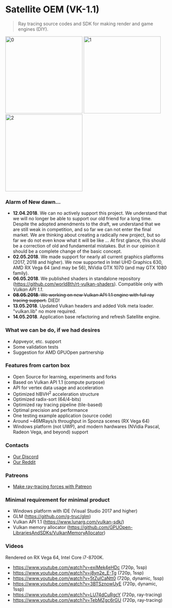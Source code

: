 # Satellite OEM (VK-1.1)

> Ray tracing source codes and SDK for making render and game engines (DIY). 

<img src="renders-fixed/city0.png" width="240" alt="0"> <img src="renders-fixed/city1.png" width="240" alt="1"> <img src="renders-fixed/city2.png" width="240" alt="2">

### Alarm of New dawn... 

* **12.04.2018**. We can no actively support this project. We understand that we will no longer be able to support our old friend for a long time. Despite the adopted amendments to the draft, we understand that we are still weak in competition, and so far we can not enter the final market. We are thinking about creating a radically new project, but so far we do not even know what it will be like ... At first glance, this should be a correction of old and fundamental mistakes. But in our opinion it should be a complete change of the basic concept.
* **02.05.2018**. We made support for nearly all current graphics platforms (2017, 2018 and higher). We now supported in Intel UHD Graphics 630, AMD RX Vega 64 (and may be 56), NVidia GTX 1070 (and may GTX 1080 family).
* **06.05.2018**. We published shaders in standalone repository (https://github.com/world8th/rt-vulkan-shaders). Compatible only with *Vulkan API 1.1*. 
* ~~**08.05.2018**. We working on new Vulkan API 1.1 engine with full ray tracing support.~~ DIED!
* **13.05.2018**. Updated Vulkan headers and added Volk meta loader. "vulkan.lib" no more required. 
* **14.05.2018**. Application base refactoring and refresh Satellite engine.

### What we can be do, if we had desires

* Appveyor, etc. support 
* Some validation tests
* Suggestion for AMD GPUOpen partnership

### Features from carton box

* Open Source for learning, experiments and forks 
* Based on Vulkan API 1.1 (compute purpose)
* API for vertex data usage and acceleration
* Optimized hlBVH<sup>2</sup> acceleration structure 
* Optimized radix-sort (64/4-bits)
* Optimized ray tracing pipeline (tile-based)
* Optimal precision and performance 
* One testing example application (source code)
* Around ~46MRays/s throughput in Sponza scenes (RX Vega 64)
* Windows platform (not UWP), and modern hardwares (NVidia Pascal, Radeon Vega, and beyond) support

### Contacts 

* [Our Discord](https://discordapp.com/invite/HFfADHH)
* [Our Reddit](https://www.reddit.com/user/elviras9t/)

### Patreons

* [Make ray-tracing forces with Patreon](https://www.patreon.com/ray_tracing_forces)

### Minimal requirement for minimal product

* Windows platform with IDE (Visual Studio 2017 and higher)
* GLM (https://github.com/g-truc/glm)
* Vulkan API 1.1 (https://www.lunarg.com/vulkan-sdk/)
* Vulkan memory allocator (https://github.com/GPUOpen-LibrariesAndSDKs/VulkanMemoryAllocator)

### Videos 

Rendered on RX Vega 64, Intel Core i7-8700K.

* https://www.youtube.com/watch?v=exiMek4eHDc (720p, 1ssp)
* https://www.youtube.com/watch?v=j8yn2e_E-Tg (720p, 1ssp)
* https://www.youtube.com/watch?v=5tZulCaNtt0 (720p, dynamic, 1ssp)
* https://www.youtube.com/watch?v=3BTSznowUyE (720p, dynamic, 1ssp)
* https://www.youtube.com/watch?v=LU74dCuRgcY (720p, ray-tracing)
* https://www.youtube.com/watch?v=TebMZgc6rGU (720p, ray-tracing)


